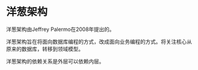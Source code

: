 # 洋葱架构

洋葱架构由Jeffrey Palermo在2008年提出的。

洋葱架构旨在将面向数据库编程的方式，改成面向业务编程的方式。将关注核心从原来的数据库，转移到领域模型。

洋葱架构的依赖关系是外层可以依赖内层。
